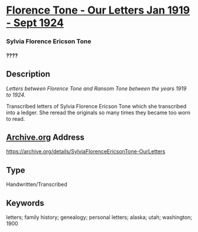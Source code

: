 # [Florence Tone - Our Letters Jan 1919 - Sept 1924]()

### Sylvia Florence Ericson Tone

#### ????

## Description

*Letters between Florence Tone and Ransom Tone between the years 1919 to 1924.*

Transcribed letters of Sylvia Florence Ericson Tone which she transcribed into a ledger. She reread the originals so many times they became too worn to read.

## [Archive.org](https://archive.org/details/SylviaFlorenceEricsonTone-OurLetters) Address

<https://archive.org/details/SylviaFlorenceEricsonTone-OurLetters>

## Type

Handwritten/Transcribed

## Keywords

letters; family history; genealogy; personal letters; alaska; utah; washington; 1900

